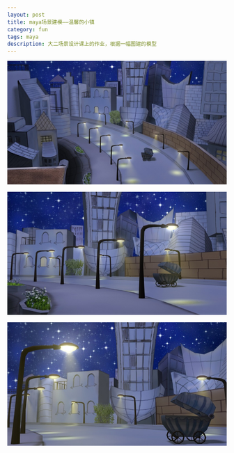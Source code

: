 ```yaml
---
layout: post
title: maya场景建模——温馨的小镇
category: fun
tags: maya
description: 大二场景设计课上的作业，根据一幅图建的模型
---
```


![maya1](/public/upload/fun/maya1.jpeg)

![maya2](/public/upload/fun/maya2.jpeg)

![maya2](/public/upload/fun/maya3.jpeg)
